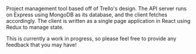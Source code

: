 Project management tool based off of Trello's design. The API server runs on Express using MongoDB as its database, and the client fetches accordingly. The client is written as a single page application in React using Redux to manage state.

This is currently a work in progress, so please feel free to provide any feedback that you may have!
